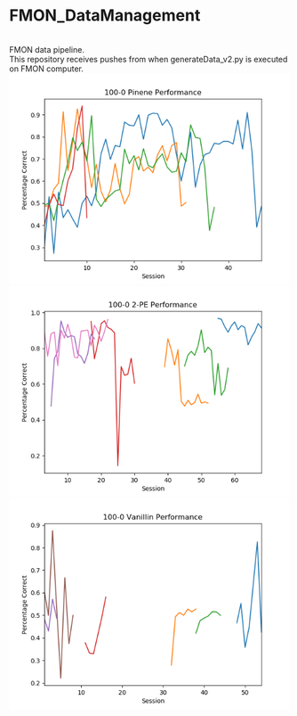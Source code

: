 # FMON_DataManagement
<br> FMON data pipeline. 
<br> This repository receives pushes from when generateData_v2.py is executed on FMON computer.
<br>
<img src="figures/100-0_pinene.png" width="600" title="pinene">
<img src="figures/100-0_2pe.png" width="600" title="2pe">
<img src="figures/100-0_vanillin.png" width="600" title="vanillin">

